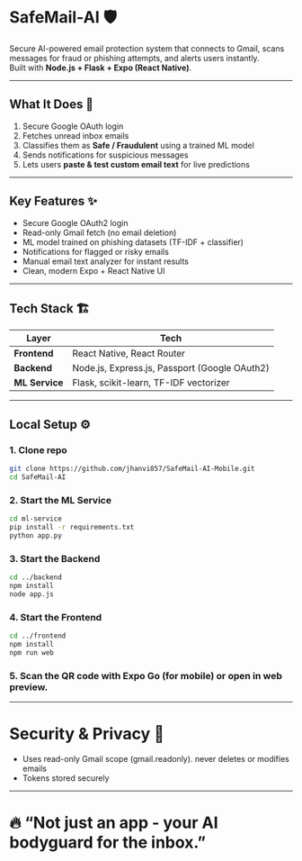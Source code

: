 # SafeMail-AI 🛡

Secure AI-powered email protection system that connects to Gmail, scans messages for fraud or phishing attempts, and alerts users instantly.  
Built with **Node.js + Flask + Expo (React Native)**.

---

## What It Does  🚀 
1. Secure Google OAuth login  
2. Fetches unread inbox emails  
3. Classifies them as **Safe / Fraudulent** using a trained ML model  
4. Sends notifications for suspicious messages  
5. Lets users **paste & test custom email text** for live predictions  

---

## Key Features ✨
- Secure Google OAuth2 login  
- Read-only Gmail fetch (no email deletion)  
- ML model trained on phishing datasets (TF-IDF + classifier)  
- Notifications for flagged or risky emails  
- Manual email text analyzer for instant results  
- Clean, modern Expo + React Native UI  

---

## Tech Stack 🏗️ 
| Layer | Tech |
|-------|------|
| **Frontend** | React Native, React Router |
| **Backend** | Node.js, Express.js, Passport (Google OAuth2) |
| **ML Service** | Flask, scikit-learn, TF-IDF vectorizer |

---

## Local Setup ⚙️ 

### 1. Clone repo
```bash
git clone https://github.com/jhanvi857/SafeMail-AI-Mobile.git
cd SafeMail-AI
```
### 2. Start the ML Service
```bash
cd ml-service
pip install -r requirements.txt
python app.py
```
### 3. Start the Backend
```bash
cd ../backend
npm install
node app.js
```
### 4. Start the Frontend
```bash
cd ../frontend
npm install
npm run web
```
### 5. Scan the QR code with Expo Go (for mobile) or open in web preview.
---
# Security & Privacy 🔐
- Uses read-only Gmail scope (gmail.readonly). never deletes or modifies emails
- Tokens stored securely

---
# 🔥 “Not just an app - your AI bodyguard for the inbox.”
